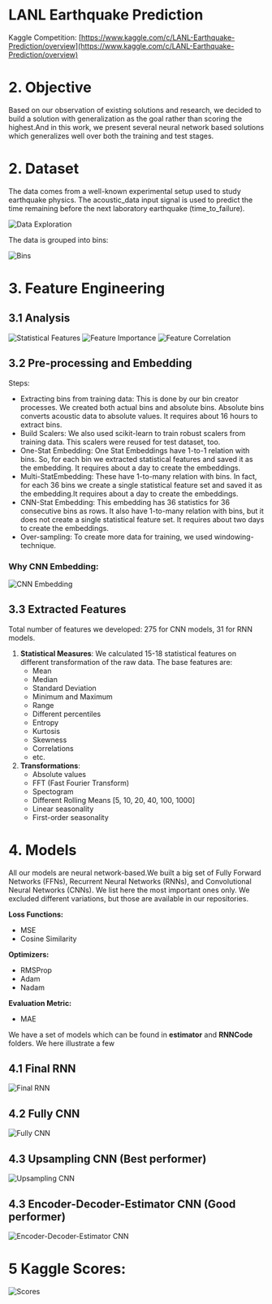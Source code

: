 # LANL Earthquake Prediction
Kaggle Competition: [https://www.kaggle.com/c/LANL-Earthquake-Prediction/overview](https://www.kaggle.com/c/LANL-Earthquake-Prediction/overview)

# 2. Objective
Based on our observation of existing solutions and research, we decided to build a solution
with generalization as the goal rather than scoring the highest.And
in this work, we present several neural network based solutions
which generalizes well over both the training and test stages.

# 2. Dataset
The data comes from a well-known experimental setup used to
study earthquake physics. The acoustic_data input signal is used to
predict the time remaining before the next laboratory earthquake
(time_to_failure).

![Data Exploration](images/trends.PNG)

The data is grouped into bins:

![Bins](images/bins.PNG)

# 3. Feature Engineering

## 3.1 Analysis
![Statistical Features](images/features1.png)
![Feature Importance](images/feature_importance.png)
![Feature Correlation](images/corrplot.png)

## 3.2 Pre-processing and Embedding
Steps:
- Extracting bins from training data: This is done by our
bin creator processes. We created both actual bins and absolute
bins. Absolute bins converts acoustic data to absolute
values. It requires about 16 hours to extract bins.
- Build Scalers: We also used scikit-learn to train robust
scalers from training data. This scalers were reused for test
dataset, too.
- One-Stat Embedding: One Stat Embeddings have 1-to-1
relation with bins. So, for each bin we extracted statistical
features and saved it as the embedding. It requires about a
day to create the embeddings.
- Multi-StatEmbedding: These have 1-to-many relation with
bins. In fact, for each 36 bins we create a single statistical
feature set and saved it as the embedding.It requires about a
day to create the embeddings.
- CNN-Stat Embedding: This embedding has 36 statistics for
36 consecutive bins as rows. It also have 1-to-many relation
with bins, but it does not create a single statistical feature
set. It requires about two days to create the embeddings.
- Over-sampling: To create more data for training, we used
windowing-technique.

### Why CNN Embedding:

![CNN Embedding](images/cnn_motivation.PNG)

## 3.3 Extracted Features
Total number of features we developed: 275 for CNN models, 31 for
RNN models.
1. **Statistical Measures**: We calculated 15-18 statistical features
on different transformation of the raw data. The base features are:
    - Mean
    - Median
    - Standard Deviation
    - Minimum and Maximum
    - Range
    - Different percentiles
    - Entropy
    - Kurtosis
    - Skewness
    - Correlations
    - etc.
2. **Transformations**:
    - Absolute values
    - FFT (Fast Fourier Transform)
    - Spectogram
    - Different Rolling Means [5, 10, 20, 40, 100, 1000]
    - Linear seasonality
    - First-order seasonality

# 4. Models
All our models are neural network-based.We built a big set of Fully
Forward Networks (FFNs), Recurrent Neural Networks (RNNs),
and Convolutional Neural Networks (CNNs). We list here the most
important ones only. We excluded different variations, but those
are available in our repositories.

**Loss Functions:**
- MSE
- Cosine Similarity

**Optimizers:**
- RMSProp
- Adam
- Nadam

**Evaluation Metric:**
- MAE

We have a set of models which can be found in **estimator** and **RNNCode** folders. We here illustrate a few

## 4.1 Final RNN
![Final RNN](images/RNN-Final.PNG)

## 4.2 Fully CNN
![Fully CNN](images/fullycnn.PNG)

## 4.3 Upsampling CNN (Best performer)
![Upsampling CNN](images/upsampling.PNG)

## 4.3 Encoder-Decoder-Estimator CNN (Good performer)
![Encoder-Decoder-Estimator CNN ](images/encoder-decoder.PNG)


# 5 Kaggle Scores:
![Scores](images/score.PNG)

